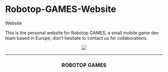 # Robotop-GAMES-Website
Website

This is the personal website for Robotop GAMES, a small mobile game dev team based in Europe, don't hesitate to contact us for collaborations.

<div id="image" align="center">
<img src=https://media1.giphy.com/media/BCgHnLSKFG0otdIZ66/giphy.gif>
</br>

---

### ROBOTOP GAMES
</div>
